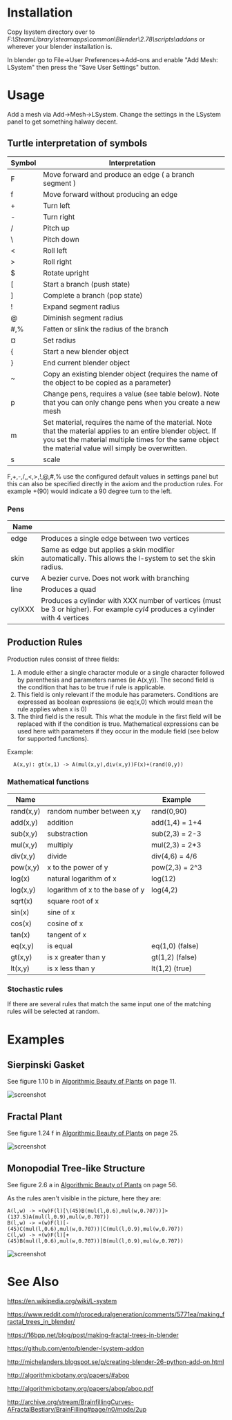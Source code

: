 
# Installation #

Copy lsystem directory over to
  _F:\SteamLibrary\steamapps\common\Blender\2.78\scripts\addons_
or wherever your blender installation is.

In blender go to File->User Preferences->Add-ons and enable
 "Add Mesh: LSystem" then press the "Save User Settings" button.

# Usage #

 Add a mesh via Add->Mesh->LSystem. Change the settings in the LSystem panel to get something halway decent.

## Turtle interpretation of symbols ##

| Symbol | Interpretation                           |
|--------|------------------------------------------|
| F      | Move forward and produce an edge ( a branch segment ) |
| f      | Move forward without producing an edge   |
| +      | Turn left                                |
| -      | Turn right                               |
| /      | Pitch up                                 |
| \      | Pitch down                               |
| <      | Roll left                                |
| >      | Roll right                               |
| $      | Rotate upright                           |
| [      | Start a branch (push state)              |
| ]      | Complete a branch (pop state)            |
| !      | Expand segment radius                    |
| @      | Diminish segment radius                  |
| #,%    | Fatten or slink the radius of the branch |
| ¤      | Set radius                               |
| {      | Start a new blender object               |
| }      | End current blender object               |
| ~      | Copy an existing blender object (requires the name of the object to be copied as a parameter) |
| p      | Change pens, requires a value (see table below). Note that you can only change pens when you create a new mesh |
| m      | Set material, requires the name of the material. Note that the material applies to an entire blender object. If you set the material multiple times for the same object the material value will simply be overwritten. |
| s      | scale                                    |

F,+,-,/,\,<,>,!,@,#,% use the configured default values in settings panel but this
can also be specified directly in the axiom and the production rules. For example
+(90) would indicate a 90 degree turn to the left.

### Pens ###

| Name   |             |
|--------|-------------|
| edge   | Produces a single edge between two vertices | 
| skin   | Same as edge but applies a skin modifier automatically. This allows the l-system to set the skin radius. |
| curve  | A bezier curve. Does not work with branching |
| line   | Produces a quad |
| cylXXX | Produces a cylinder with XXX number of vertices (must be 3 or higher). For example _cyl4_ produces a cylinder with 4 vertices |
 
## Production Rules ##

Production rules consist of three fields: 

  1. A module either a single character 
     module or a single character followed by parenthesis and parameters names (ie A(x,y)).
     The second field is the condition that has to be true if rule is applicable.
  2. This field is only relevant if the module has parameters. Conditions are 
     expressed as boolean expressions (ie eq(x,0) which would mean the rule applies when x is 0)
  3. The third field is the result. This what the module in the first field will 
     be replaced with if the condition is true. Mathematical expressions can be used
     here with parameters if they occur in the module field (see below for supported functions). 

Example:
```
  A(x,y): gt(x,1) -> A(mul(x,y),div(x,y))F(x)+(rand(0,y))
```

### Mathematical functions ###
| Name      |      | Example |
|-----------|------|---------|
| rand(x,y) | random number between x,y | rand(0,90) |
| add(x,y)  | addition | add(1,4) = 1+4 |
| sub(x,y)  | substraction | sub(2,3) = 2-3 |
| mul(x,y)  | multiply | mul(2,3) = 2*3 |
| div(x,y)  | divide   | div(4,6) = 4/6 |
| pow(x,y)  | x to the power of y | pow(2,3) = 2^3 |
| log(x)    | natural logarithm of x | log(12) |
| log(x,y)  | logarithm of x to the base of y | log(4,2) |
| sqrt(x)   | square root of x | |
| sin(x)    | sine of x | |
| cos(x)    | cosine of x | |
| tan(x)    | tangent of x | |
| eq(x,y)   | is equal | eq(1,0) (false) |
| gt(x,y)   | is x greater than y | gt(1,2) (false) |
| lt(x,y)   | is x less than y | lt(1,2) (true) |

### Stochastic rules ###

If there are several rules that match the same input one of the matching rules will be
selected at random.

# Examples #

## Sierpinski Gasket ##

See figure 1.10 b in [Algorithmic Beauty of Plants](http://algorithmicbotany.org/papers/abop/abop.pdf) on page 11.

![screenshot](https://github.com/krljg/lsystem/blob/master/examples/sierpinski_gasket.png)

## Fractal Plant ##

See figure 1.24 f in [Algorithmic Beauty of Plants](http://algorithmicbotany.org/papers/abop/abop.pdf) on page 25.

![screenshot](https://github.com/krljg/lsystem/blob/master/examples/fractal_plant.png)

## Monopodial Tree-like Structure ##

See figure 2.6 a in [Algorithmic Beauty of Plants](http://algorithmicbotany.org/papers/abop/abop.pdf) on page 56.

As the rules aren't visible in the picture, here they are:

```
A(l,w) -> ¤(w)F(l)[\(45)B(mul(l,0.6),mul(w,0.707))]>(137.5)A(mul(l,0.9),mul(w,0.707))
B(l,w) -> ¤(w)F(l)[-(45)C(mul(l,0.6),mul(w,0.707))]C(mul(l,0.9),mul(w,0.707))
C(l,w) -> ¤(w)F(l)[+(45)B(mul(l,0.6),mul(w,0.707))]B(mul(l,0.9),mul(w,0.707))
```

![screenshot](https://github.com/krljg/lsystem/blob/master/examples/monopodial_treelike_structure.png)

# See Also #

https://en.wikipedia.org/wiki/L-system

https://www.reddit.com/r/proceduralgeneration/comments/5771ea/making_fractal_trees_in_blender/

https://16bpp.net/blog/post/making-fractal-trees-in-blender

https://github.com/ento/blender-lsystem-addon

http://michelanders.blogspot.se/p/creating-blender-26-python-add-on.html

http://algorithmicbotany.org/papers/#abop

http://algorithmicbotany.org/papers/abop/abop.pdf

http://archive.org/stream/BrainfillingCurves-AFractalBestiary/BrainFilling#page/n0/mode/2up